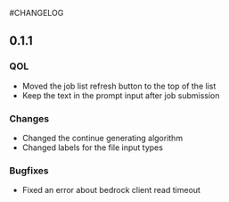 ﻿#CHANGELOG

## 0.1.1
### QOL
- Moved the job list refresh button to the top of the list
- Keep the text in the prompt input after job submission

### Changes
- Changed the continue generating algorithm
- Changed labels for the file input types

### Bugfixes
- Fixed an error about bedrock client read timeout